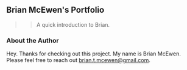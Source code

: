 ## Brian McEwen's Portfolio

>>A quick introduction to Brian.

### About the Author
Hey. Thanks for checking out this project. My name is Brian McEwen. Please feel free to reach out brian.t.mcewen@gmail.com.